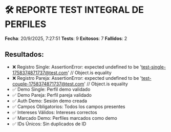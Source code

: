 # 🛠️ REPORTE TEST INTEGRAL DE PERFILES

**Fecha**: 20/9/2025, 7:27:51
**Tests**: 9
**Exitosos**: 7
**Fallidos**: 2

## Resultados:
- ❌ Registro Single: AssertionError: expected undefined to be 'test-single-1758374871737@test.com' // Object.is equality
- ❌ Registro Pareja: AssertionError: expected undefined to be 'test-couple-1758374871737@test.com' // Object.is equality
- ✅ Demo Single: Perfil demo validado
- ✅ Demo Pareja: Perfil pareja validado
- ✅ Auth Demo: Sesión demo creada
- ✅ Campos Obligatorios: Todos los campos presentes
- ✅ Intereses Válidos: Intereses correctos
- ✅ Marcado Demo: Perfiles marcados como demo
- ✅ IDs Únicos: Sin duplicados de ID
